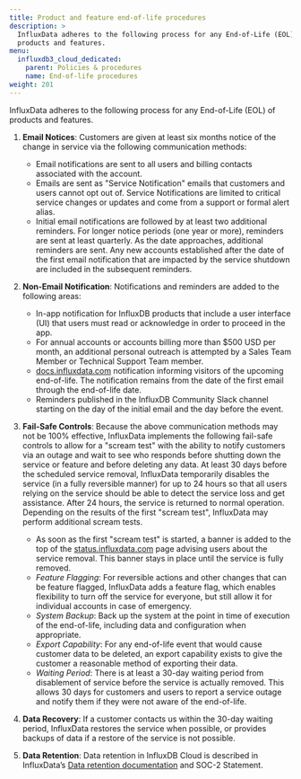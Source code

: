 ```yaml
---
title: Product and feature end-of-life procedures
description: >
  InfluxData adheres to the following process for any End-of-Life (EOL) of
  products and features.
menu:
  influxdb3_cloud_dedicated:
    parent: Policies & procedures
    name: End-of-life procedures
weight: 201
---
```


InfluxData adheres to the following process for any End-of-Life (EOL) of
products and features.

1.  **Email Notices**: Customers are given at least six months notice of the
    change in service via the following communication methods:

    - Email notifications are sent to all users and billing contacts
      associated with the account.
    - Emails are sent as "Service Notification" emails that customers and
      users cannot opt out of. Service Notifications are limited to critical
      service changes or updates and come from a support or formal alert alias.
    - Initial email notifications are followed by at least two additional reminders.
      For longer notice periods (one year or more), reminders are sent at
      least quarterly. As the date approaches, additional reminders are sent.
      Any new accounts established after the date of the first email notification
      that are impacted by the service shutdown are included in the subsequent
      reminders. 

2.  **Non-Email Notification**: Notifications and reminders are added to the
    following areas:

    - In-app notification for InfluxDB products that include a user interface
      (UI) that users must read or acknowledge in order to proceed in the app. 
    - For annual accounts or accounts billing more than $500 USD per month, an
      additional personal outreach is attempted by a Sales Team Member or
      Technical Support Team member.
    - [docs.influxdata.com](https://docs.influxdata.com) notification informing
      visitors of the upcoming end-of-life. The notification remains from the
      date of the first email through the end-of-life date. 
    - Reminders published in the InfluxDB Community Slack channel starting on the
      day of the initial email and the day before the event.

3.  **Fail-Safe Controls**: Because the above communication methods may not be
    100% effective, InfluxData implements the following fail-safe controls to
    allow for a "scream test" with the ability to notify customers via an outage
    and wait to see who responds before shutting down the service or feature
    and before deleting any data. At least 30 days before the scheduled service
    removal, InfluxData temporarily disables the service (in a fully
    reversible manner) for up to 24 hours so that all users relying on the
    service should be able to detect the service loss and get assistance.
    After 24 hours, the service is returned to normal operation.
    Depending on the results of the first "scream test", InfluxData may perform
    additional scream tests.

    - As soon as the first "scream test" is started, a banner is added to the
      top of the [status.influxdata.com](https://status.influxdata.com) page
      advising users about the service removal. This banner stays in place until
      the service is fully removed.
    - _Feature Flagging_: For reversible actions and other changes that can be
      feature flagged, InfluxData adds a feature flag, which enables flexibility
      to turn off the service for everyone, but still allow it for individual
      accounts in case of emergency.
    - _System Backup_: Back up the system at the point in time of execution of
      the end-of-life, including data and configuration when appropriate.
    - _Export Capability_: For any end-of-life event that would cause customer
      data to be deleted, an export capability exists to give the customer a
      reasonable method of exporting their data.
    - _Waiting Period_: There is at least a 30-day waiting period from disablement
      of service before the service is actually removed. This allows 30 days
      for customers and users to report a service outage and notify them if they
      were not aware of the end-of-life.

4.  **Data Recovery**: If a customer contacts us within the 30-day waiting period,
    InfluxData restores the service when possible, or provides backups of data
    if a restore of the service is not possible.

5.  **Data Retention**: Data retention in InfluxDB Cloud is described in
    InfluxData’s [Data retention documentation](/influxdb3/cloud-dedicated/reference/internals/data-retention/)
    and SOC-2 Statement.